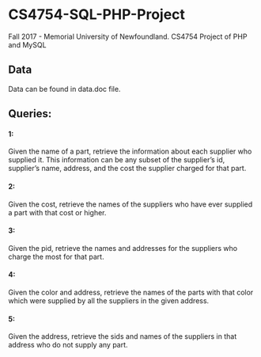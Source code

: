 # CS4754-SQL-PHP-Project
Fall 2017 - Memorial University of Newfoundland. CS4754 Project of PHP and MySQL

## Data
Data can be found in data.doc file.

## Queries:
#### 1:
Given the name of a part, retrieve the information about each supplier who supplied it. This information can be any subset of the supplier’s id, supplier’s name, address, and the cost the supplier charged for that part.

#### 2:
Given the cost, retrieve the names of the suppliers who have ever supplied a part with that cost or higher.

#### 3:
Given the pid, retrieve the names and addresses for the suppliers who charge the most for that part.

#### 4:
Given the color and address, retrieve the names of the parts with that color which were supplied by all the suppliers in the given address.

#### 5:
Given the address, retrieve the sids and names of the suppliers in that address who do not supply any part.
